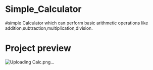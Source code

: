 # Simple_Calculator
#simple Calculator which can perform basic arithmetic operations like addition,subtraction,multiplication,division.
# Project preview
![Uploading Calc.png…]()
